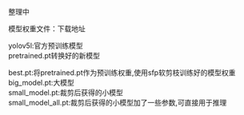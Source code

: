 整理中<br>

模型权重文件：下载地址<br>


yolov5l:官方预训练模型 <br>
pretrained.pt转换好的新模型 <br>

best.pt:将pretrained.pt作为预训练权重,使用sfp软剪枝训练好的模型权重 <br>
big_model.pt:大模型 <br>
small_model.pt:裁剪后获得的小模型 <br>
small_model_all.pt:裁剪后获得的小模型加了一些参数,可直接用于推理 <br>
